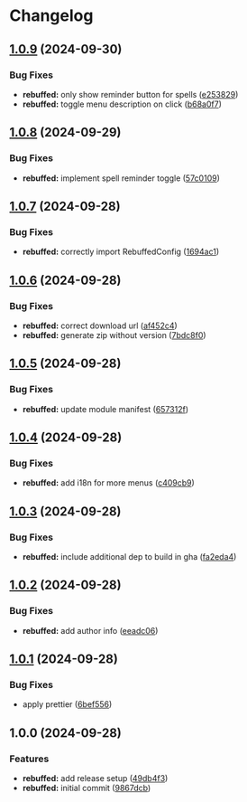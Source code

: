 # Changelog

## [1.0.9](https://github.com/AnthonyPorthouse/foundry-modules/compare/rebuffed-v1.0.8...rebuffed-v1.0.9) (2024-09-30)


### Bug Fixes

* **rebuffed:** only show reminder button for spells ([e253829](https://github.com/AnthonyPorthouse/foundry-modules/commit/e253829dbe435e38841cecfd6696c3fdaf4e5a58))
* **rebuffed:** toggle menu description on click ([b68a0f7](https://github.com/AnthonyPorthouse/foundry-modules/commit/b68a0f705d0cc93e8135a00dc34ce3ee58ab6fde))

## [1.0.8](https://github.com/AnthonyPorthouse/foundry-modules/compare/rebuffed-v1.0.7...rebuffed-v1.0.8) (2024-09-29)


### Bug Fixes

* **rebuffed:** implement spell reminder toggle ([57c0109](https://github.com/AnthonyPorthouse/foundry-modules/commit/57c0109686cb76c13adaee4917cecd33e8cee830))

## [1.0.7](https://github.com/AnthonyPorthouse/foundry-modules/compare/rebuffed-v1.0.6...rebuffed-v1.0.7) (2024-09-28)


### Bug Fixes

* **rebuffed:** correctly import RebuffedConfig ([1694ac1](https://github.com/AnthonyPorthouse/foundry-modules/commit/1694ac18718391b86cdb686b1ecea313b70cea89))

## [1.0.6](https://github.com/AnthonyPorthouse/foundry-modules/compare/rebuffed-v1.0.5...rebuffed-v1.0.6) (2024-09-28)


### Bug Fixes

* **rebuffed:** correct download url ([af452c4](https://github.com/AnthonyPorthouse/foundry-modules/commit/af452c4f662b484083fca6b253ef0cf7d5444152))
* **rebuffed:** generate zip without version ([7bdc8f0](https://github.com/AnthonyPorthouse/foundry-modules/commit/7bdc8f0267ed25e38343abac2f9141bd7924c13d))

## [1.0.5](https://github.com/AnthonyPorthouse/foundry-modules/compare/rebuffed-v1.0.4...rebuffed-v1.0.5) (2024-09-28)


### Bug Fixes

* **rebuffed:** update module manifest ([657312f](https://github.com/AnthonyPorthouse/foundry-modules/commit/657312f7365d85e3414d080b82ba283a1aafb14c))

## [1.0.4](https://github.com/AnthonyPorthouse/foundry-modules/compare/rebuffed-v1.0.3...rebuffed-v1.0.4) (2024-09-28)


### Bug Fixes

* **rebuffed:** add i18n for more menus ([c409cb9](https://github.com/AnthonyPorthouse/foundry-modules/commit/c409cb9f56ee7b65eabbb0af03f3114403dfc50b))

## [1.0.3](https://github.com/AnthonyPorthouse/foundry-modules/compare/rebuffed-v1.0.2...rebuffed-v1.0.3) (2024-09-28)


### Bug Fixes

* **rebuffed:** include additional dep to build in gha ([fa2eda4](https://github.com/AnthonyPorthouse/foundry-modules/commit/fa2eda4e72cb4ee7ac1f67ad93ac641ba4cea955))

## [1.0.2](https://github.com/AnthonyPorthouse/foundry-modules/compare/rebuffed-v1.0.1...rebuffed-v1.0.2) (2024-09-28)


### Bug Fixes

* **rebuffed:** add author info ([eeadc06](https://github.com/AnthonyPorthouse/foundry-modules/commit/eeadc067c09a9ab11ca70cbc8a57fdec3f1398d3))

## [1.0.1](https://github.com/AnthonyPorthouse/foundry-modules/compare/rebuffed-v1.0.0...rebuffed-v1.0.1) (2024-09-28)


### Bug Fixes

* apply prettier ([6bef556](https://github.com/AnthonyPorthouse/foundry-modules/commit/6bef556a9237ceb78be87f67efcad41ab7a06c9a))

## 1.0.0 (2024-09-28)


### Features

* **rebuffed:** add release setup ([49db4f3](https://github.com/AnthonyPorthouse/foundry-modules/commit/49db4f34dd827d7b4dc68e36b006be8e3ef440a6))
* **rebuffed:** initial commit ([9867dcb](https://github.com/AnthonyPorthouse/foundry-modules/commit/9867dcb06a625f13d378dc6077582f05b851f0e3))
